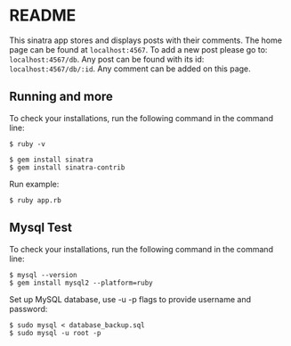 # README

This sinatra app stores and displays posts with their comments.
The home page can be found at `localhost:4567`.
To add a new post please go to: `localhost:4567/db`.
Any post can be found with its id: `localhost:4567/db/:id`.
Any comment can be added on this page. 


## Running and more

To check your installations, run the following command in the command line:
```
$ ruby -v
```

```
$ gem install sinatra
$ gem install sinatra-contrib
```

Run example:
```
$ ruby app.rb
```

## Mysql Test

To check your installations, run the following command in the command line:
```
$ mysql --version
$ gem install mysql2 --platform=ruby
```

Set up MySQL database, use -u -p flags to provide username and password:

```
$ sudo mysql < database_backup.sql
$ sudo mysql -u root -p
```
